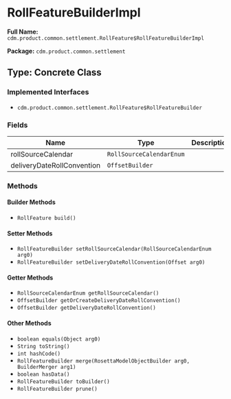 # RollFeatureBuilderImpl

**Full Name:** `cdm.product.common.settlement.RollFeature$RollFeatureBuilderImpl`

**Package:** `cdm.product.common.settlement`

## Type: Concrete Class

### Implemented Interfaces

- `cdm.product.common.settlement.RollFeature$RollFeatureBuilder`

### Fields

| Name | Type | Description |
|------|------|-------------|
| rollSourceCalendar | `RollSourceCalendarEnum` |  |
| deliveryDateRollConvention | `OffsetBuilder` |  |

### Methods

#### Builder Methods

- `RollFeature build()`

#### Setter Methods

- `RollFeatureBuilder setRollSourceCalendar(RollSourceCalendarEnum arg0)`
- `RollFeatureBuilder setDeliveryDateRollConvention(Offset arg0)`

#### Getter Methods

- `RollSourceCalendarEnum getRollSourceCalendar()`
- `OffsetBuilder getOrCreateDeliveryDateRollConvention()`
- `OffsetBuilder getDeliveryDateRollConvention()`

#### Other Methods

- `boolean equals(Object arg0)`
- `String toString()`
- `int hashCode()`
- `RollFeatureBuilder merge(RosettaModelObjectBuilder arg0, BuilderMerger arg1)`
- `boolean hasData()`
- `RollFeatureBuilder toBuilder()`
- `RollFeatureBuilder prune()`

